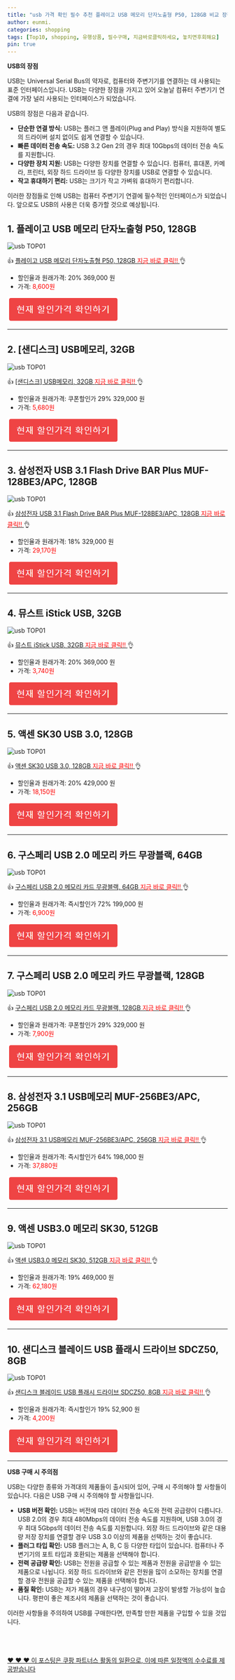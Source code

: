 ```yaml
---
title: "usb 가격 확인 필수 추천 플레이고 USB 메모리 단자노출형 P50, 128GB 비교 장점 구매가이드"
author: eunmi.
categories: shopping
tags: [Top10, shopping, 유행상품, 필수구매, 지금바로클릭하세요, 놓치면후회해요]
pin: true
---
```

**USB의 장점**

USB는 Universal Serial Bus의 약자로, 컴퓨터와 주변기기를 연결하는 데 사용되는 표준 인터페이스입니다. USB는 다양한 장점을 가지고 있어 오늘날 컴퓨터 주변기기 연결에 가장 널리 사용되는 인터페이스가 되었습니다.

USB의 장점은 다음과 같습니다.

* **단순한 연결 방식:** USB는 플러그 앤 플레이(Plug and Play) 방식을 지원하여 별도의 드라이버 설치 없이도 쉽게 연결할 수 있습니다.
* **빠른 데이터 전송 속도:** USB 3.2 Gen 2의 경우 최대 10Gbps의 데이터 전송 속도를 지원합니다.
* **다양한 장치 지원:** USB는 다양한 장치를 연결할 수 있습니다. 컴퓨터, 휴대폰, 카메라, 프린터, 외장 하드 드라이브 등 다양한 장치를 USB로 연결할 수 있습니다.
* **작고 휴대하기 편리:** USB는 크기가 작고 가벼워 휴대하기 편리합니다.

이러한 장점들로 인해 USB는 컴퓨터 주변기기 연결에 필수적인 인터페이스가 되었습니다. 앞으로도 USB의 사용은 더욱 증가할 것으로 예상됩니다.

   

## 1. 플레이고 USB 메모리 단자노출형 P50, 128GB

![usb TOP01](https://thumbnail8.coupangcdn.com/thumbnails/remote/230x230ex/image/retail/images/3662272047709428-bc4ccd8c-e0b2-4bbc-a599-02e45cdb5e22.jpg)


👍 [플레이고 USB 메모리 단자노출형 P50, 128GB <font color=red> 지금 바로 클릭!! </font> ](https://link.coupang.com/re/AFFSDP?lptag=AF3617701&subid=GithubCoopas&pageKey=5309101612&traceid=V0-153&itemId=7657172318&vendorItemId=74947573873) 👌 


- 할인율과 원래가격: 20%  369,000   원
- 가격: <span style='color:red'>8,600원</span>

[![](/discount_price.png)](https://link.coupang.com/re/AFFSDP?lptag=AF3617701&subid=GithubCoopas&pageKey=5309101612&traceid=V0-153&itemId=7657172318&vendorItemId=74947573873)

---


   

## 2. [샌디스크] USB메모리, 32GB

![usb TOP01](https://thumbnail8.coupangcdn.com/thumbnails/remote/230x230ex/image/vendor_inventory/44ae/de2ded20b7178595c10831376696fc481a1b90595555ef7114f85d541bef.jpg)


👍 [[샌디스크] USB메모리, 32GB <font color=red> 지금 바로 클릭!! </font> ](https://link.coupang.com/re/AFFSDP?lptag=AF3617701&subid=GithubCoopas&pageKey=1301293443&traceid=V0-153&itemId=2315095101&vendorItemId=85292479425) 👌 


- 할인율과 원래가격: 쿠폰할인가 29%  329,000   원
- 가격: <span style='color:red'>5,680원</span>

[![](/discount_price.png)](https://link.coupang.com/re/AFFSDP?lptag=AF3617701&subid=GithubCoopas&pageKey=1301293443&traceid=V0-153&itemId=2315095101&vendorItemId=85292479425)

---


   

## 3. 삼성전자 USB 3.1 Flash Drive BAR Plus MUF-128BE3/APC, 128GB

![usb TOP01](https://thumbnail7.coupangcdn.com/thumbnails/remote/230x230ex/image/retail/images/629034327491761-d3a3dd54-0b33-4354-8686-d39d2babcb2e.jpg)


👍 [삼성전자 USB 3.1 Flash Drive BAR Plus MUF-128BE3/APC, 128GB <font color=red> 지금 바로 클릭!! </font> ](https://link.coupang.com/re/AFFSDP?lptag=AF3617701&subid=GithubCoopas&pageKey=111559792&traceid=V0-153&itemId=335977109&vendorItemId=3824294564) 👌 


- 할인율과 원래가격: 18%  329,000   원
- 가격: <span style='color:red'>29,170원</span>

[![](/discount_price.png)](https://link.coupang.com/re/AFFSDP?lptag=AF3617701&subid=GithubCoopas&pageKey=111559792&traceid=V0-153&itemId=335977109&vendorItemId=3824294564)

---


   

## 4. 뮤스트 iStick USB, 32GB

![usb TOP01](https://thumbnail8.coupangcdn.com/thumbnails/remote/230x230ex/image/retail/images/1671979925682831-40ee85d9-52e9-43e4-b09b-a315cc375b2e.jpg)


👍 [뮤스트 iStick USB, 32GB <font color=red> 지금 바로 클릭!! </font> ](https://link.coupang.com/re/AFFSDP?lptag=AF3617701&subid=GithubCoopas&pageKey=99304018&traceid=V0-153&itemId=303921833&vendorItemId=3749476835) 👌 


- 할인율과 원래가격: 20%  369,000   원
- 가격: <span style='color:red'>3,740원</span>

[![](/discount_price.png)](https://link.coupang.com/re/AFFSDP?lptag=AF3617701&subid=GithubCoopas&pageKey=99304018&traceid=V0-153&itemId=303921833&vendorItemId=3749476835)

---


   

## 5. 액센 SK30 USB 3.0, 128GB

![usb TOP01](https://thumbnail6.coupangcdn.com/thumbnails/remote/230x230ex/image/retail/images/8588966283400642-6ec56fb5-5ec4-4180-9320-3ae162fba1f0.jpg)


👍 [액센 SK30 USB 3.0, 128GB <font color=red> 지금 바로 클릭!! </font> ](https://link.coupang.com/re/AFFSDP?lptag=AF3617701&subid=GithubCoopas&pageKey=284366019&traceid=V0-153&itemId=902629009&vendorItemId=5262144859) 👌 


- 할인율과 원래가격: 20%  429,000   원
- 가격: <span style='color:red'>18,150원</span>

[![](/discount_price.png)](https://link.coupang.com/re/AFFSDP?lptag=AF3617701&subid=GithubCoopas&pageKey=284366019&traceid=V0-153&itemId=902629009&vendorItemId=5262144859)

---


   

## 6. 구스페리 USB 2.0 메모리 카드 무광블랙, 64GB

![usb TOP01](https://thumbnail7.coupangcdn.com/thumbnails/remote/230x230ex/image/retail/images/2023/06/30/10/9/29f28b5f-b55c-4e89-8077-7c33f09b7c4e.jpg)


👍 [구스페리 USB 2.0 메모리 카드 무광블랙, 64GB <font color=red> 지금 바로 클릭!! </font> ](https://link.coupang.com/re/AFFSDP?lptag=AF3617701&subid=GithubCoopas&pageKey=7434046234&traceid=V0-153&itemId=19315419589&vendorItemId=86429644769) 👌 


- 할인율과 원래가격: 즉시할인가 72%  199,000   원
- 가격: <span style='color:red'>6,900원</span>

[![](/discount_price.png)](https://link.coupang.com/re/AFFSDP?lptag=AF3617701&subid=GithubCoopas&pageKey=7434046234&traceid=V0-153&itemId=19315419589&vendorItemId=86429644769)

---


   

## 7. 구스페리 USB 2.0 메모리 카드 무광블랙, 128GB

![usb TOP01](https://thumbnail9.coupangcdn.com/thumbnails/remote/230x230ex/image/retail/images/2023/07/03/18/9/12315612-3786-4f19-bf33-62ceb940b574.jpg)


👍 [구스페리 USB 2.0 메모리 카드 무광블랙, 128GB <font color=red> 지금 바로 클릭!! </font> ](https://link.coupang.com/re/AFFSDP?lptag=AF3617701&subid=GithubCoopas&pageKey=7434046234&traceid=V0-153&itemId=19346765493&vendorItemId=86460122537) 👌 


- 할인율과 원래가격: 쿠폰할인가 29%  329,000   원
- 가격: <span style='color:red'>7,900원</span>

[![](/discount_price.png)](https://link.coupang.com/re/AFFSDP?lptag=AF3617701&subid=GithubCoopas&pageKey=7434046234&traceid=V0-153&itemId=19346765493&vendorItemId=86460122537)

---


   

## 8. 삼성전자 3.1 USB메모리 MUF-256BE3/APC, 256GB

![usb TOP01](https://thumbnail7.coupangcdn.com/thumbnails/remote/230x230ex/image/retail/images/792851521026617-9441b759-b9c6-4700-9c3f-fb2dac83b1a5.jpg)


👍 [삼성전자 3.1 USB메모리 MUF-256BE3/APC, 256GB <font color=red> 지금 바로 클릭!! </font> ](https://link.coupang.com/re/AFFSDP?lptag=AF3617701&subid=GithubCoopas&pageKey=111559792&traceid=V0-153&itemId=334317216&vendorItemId=3820310286) 👌 


- 할인율과 원래가격: 즉시할인가 64%  198,000   원
- 가격: <span style='color:red'>37,880원</span>

[![](/discount_price.png)](https://link.coupang.com/re/AFFSDP?lptag=AF3617701&subid=GithubCoopas&pageKey=111559792&traceid=V0-153&itemId=334317216&vendorItemId=3820310286)

---


   

## 9. 액센 USB3.0 메모리 SK30, 512GB

![usb TOP01](https://thumbnail10.coupangcdn.com/thumbnails/remote/230x230ex/image/rs_quotation_api/bidxqwpk/0d67f8d599e145c4b4734879a1fea02d.jpg)


👍 [액센 USB3.0 메모리 SK30, 512GB <font color=red> 지금 바로 클릭!! </font> ](https://link.coupang.com/re/AFFSDP?lptag=AF3617701&subid=GithubCoopas&pageKey=284366019&traceid=V0-153&itemId=18179382911&vendorItemId=85328448930) 👌 


- 할인율과 원래가격: 19%  469,000   원
- 가격: <span style='color:red'>62,180원</span>

[![](/discount_price.png)](https://link.coupang.com/re/AFFSDP?lptag=AF3617701&subid=GithubCoopas&pageKey=284366019&traceid=V0-153&itemId=18179382911&vendorItemId=85328448930)

---


   

## 10. 샌디스크 블레이드 USB 플래시 드라이브 SDCZ50, 8GB

![usb TOP01](https://thumbnail9.coupangcdn.com/thumbnails/remote/230x230ex/image/vendor_inventory/263e/cbf020fcb3eb3b7d3202719f0149e7b69d64077aaddc1b7abaa7a76fbc03.jpg)


👍 [샌디스크 블레이드 USB 플래시 드라이브 SDCZ50, 8GB <font color=red> 지금 바로 클릭!! </font> ](https://link.coupang.com/re/AFFSDP?lptag=AF3617701&subid=GithubCoopas&pageKey=1301293443&traceid=V0-153&itemId=2315095102&vendorItemId=70061602245) 👌 


- 할인율과 원래가격: 즉시할인가 19%  52,900   원
- 가격: <span style='color:red'>4,200원</span>

[![](/discount_price.png)](https://link.coupang.com/re/AFFSDP?lptag=AF3617701&subid=GithubCoopas&pageKey=1301293443&traceid=V0-153&itemId=2315095102&vendorItemId=70061602245)

---
**USB 구매 시 주의점**

USB는 다양한 종류와 가격대의 제품들이 출시되어 있어, 구매 시 주의해야 할 사항들이 있습니다. 다음은 USB 구매 시 주의해야 할 사항들입니다.

* **USB 버전 확인:** USB는 버전에 따라 데이터 전송 속도와 전력 공급량이 다릅니다. USB 2.0의 경우 최대 480Mbps의 데이터 전송 속도를 지원하며, USB 3.0의 경우 최대 5Gbps의 데이터 전송 속도를 지원합니다. 외장 하드 드라이브와 같은 대용량 저장 장치를 연결할 경우 USB 3.0 이상의 제품을 선택하는 것이 좋습니다.
* **플러그 타입 확인:** USB 플러그는 A, B, C 등 다양한 타입이 있습니다. 컴퓨터나 주변기기의 포트 타입과 호환되는 제품을 선택해야 합니다.
* **전력 공급량 확인:** USB는 전원을 공급할 수 있는 제품과 전원을 공급받을 수 있는 제품으로 나뉩니다. 외장 하드 드라이브와 같은 전원을 많이 소모하는 장치를 연결할 경우 전원을 공급할 수 있는 제품을 선택해야 합니다.
* **품질 확인:** USB는 저가 제품의 경우 내구성이 떨어져 고장이 발생할 가능성이 높습니다. 평판이 좋은 제조사의 제품을 선택하는 것이 좋습니다.

이러한 사항들을 주의하여 USB를 구매한다면, 만족할 만한 제품을 구입할 수 있을 것입니다.<br><br><br><br><br> [ ❤ ❤ ❤ 이 포스팅은 쿠팡 파트너스 활동의 일환으로, 이에 따른 일정액의 수수료를 제공받습니다](https://link.coupang.com/a/bcEFyh)